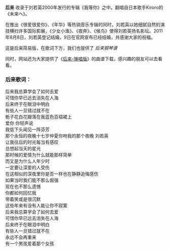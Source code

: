 

**后来** 收录于刘若英2000年发行的专辑《我等你》之中。翻唱自日本歌手Kiroro的《未来へ》。

在推出《很爱很爱你》、《年华》等热销音乐专辑的同时，刘若英以她细腻自然的演技横扫许多国际影展，《少女小渔》、《夜奔》、《候鸟》使得刘若英扬名影坛。2011年8月8日，刘若英登记结婚，9日在官网宣布已经结婚，并感谢大家的祝福。

这是后来简易版，在歌词下方，我们也提供了 _后来钢琴谱_

同时，网站还为大家提供了《[后来-弹唱版](Music-8910-后来-弹唱版.html "后来-弹唱版")》的曲谱下载，感兴趣的朋友可以去看看。

### 后来歌词：

后来我总算学会了如何去爱  
可惜你早已远去消失在人海  
后来终于在眼泪中明白  
有些人一旦错过就不在  
栀子花白花瓣落在我蓝色百褶裙上  
爱你 你轻声说  
我低下头闻见一阵芬芳  
那个永恒的夜晚十七岁仲夏你吻我的那个夜晚 刘若英  
让我往后的时光每当有感叹  
总想起当天的星光  
那时候的爱情为什么就能那样简单  
而又是为什么人年少时  
一定要让深爱的人受伤  
在这相似的深夜里你是否一样也在静静追悔感伤  
如果当时我们能不那么倔强  
现在也不那么遗憾  
你都如何回忆我  
带着笑或是很沉默  
这些年来有没有人能让你不寂寞  
后来我总算学会了如何去爱  
可惜你早已远去消失在人海  
后来终于在眼泪中明白  
有些人一旦错过就不在  
永远不会再重来  
有一个男孩爱着那个女孩

